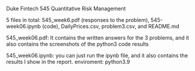
Duke Fintech 545 Quantitative Risk Management

5 files in total: 545_week6.pdf (responses to the problem), 545-week06.ipynb (code), DailyPrices.csv, problem3.csv, and README.md

545_week06.pdf: It contains the written answers for the 3 problems, and it also contains the screenshots of the python3 code results

545_week06.ipynb: you can just run the ipynb file, and it also contains the results I show in the report. enviroment: python3.9
